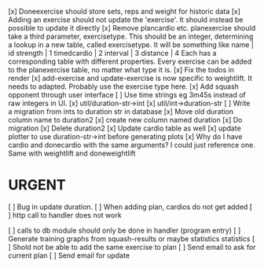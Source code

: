 [x] Doneexercise should store sets, reps and weight for historic data
[x] Adding an exercise should not update the 'exercise'. It should instead be
    possible to update it directly
[x] Remove plancardio etc. planexercise should take a third parameter,
    exercisetype. This should be an integer, determining a lookup in a new
    table, called exercisetype. It will be something like
        name        |   id
        strength    |   1
        timedcardio |   2
        interval    |   3
        distance    |   4
    Each has a corresponding table with different properties. Every exercise
    can be added to the planexercise table, no matter what type it is.
[x] Fix the todos in render
[x] add-exercise and update-exercise is now specific to weightlift. It needs to
    adapted. Probably use the exercise type here.
[x] Add squash opponent through user interface
[ ] Use time strings eg 3m45s instead of raw integers in UI.
    [x] util/duration-str->int
    [x] util/int->duration-str
    [ ] Write a migration from ints to duration str in database
        [x] Move old duration column name to duration2
        [x] create new column named duration
        [x] Do migration
        [x] Delete duration2
    [x] Update cardio table as well
    [x] update plotter to use duration-str->int before generating plots
[x] Why do I have cardio and donecardio with the same arguments? I could just
    reference one. Same with weightlift and doneweightlift

# URGENT

[ ] Bug in update duration.
[ ] When adding plan, cardios do not get added
[ ] http call to handler does not work


[ ] calls to db module should only be done in handler (program entry)
[ ] Generate training graphs from squash-results or maybe statistics statistics
[ ] Shold not be able to add the same exercise to plan
[ ] Send email to ask for current plan
[ ] Send email for update
